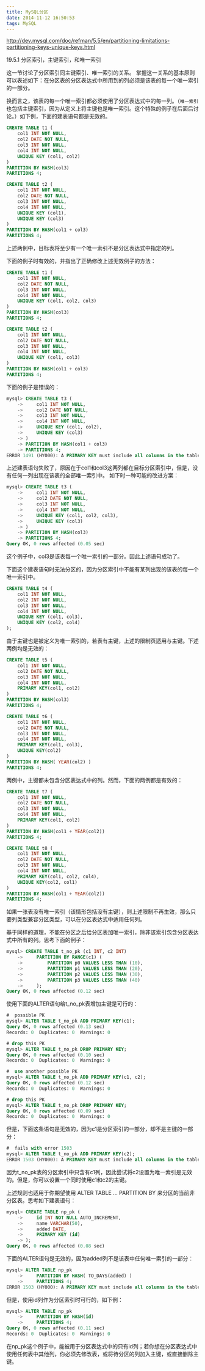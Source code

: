 ```yaml
---
title: MySQL分区
date: 2014-11-12 16:50:53
tags: MySQL
---
```

http://dev.mysql.com/doc/refman/5.5/en/partitioning-limitations-partitioning-keys-unique-keys.html

19.5.1 分区索引，主键索引，和唯一索引

这一节讨论了分区索引同主键索引、唯一索引的关系。 掌握这一关系的基本原则可以表述如下：在分区表的分区表达式中所用到的列必须是该表的每一个唯一索引的一部分。

换而言之，该表的每一个唯一索引都必须使用了分区表达式中的每一列。（`唯一索引`也包括主键索引，因为从定义上将主键也是唯一索引。这个特殊的例子在后面后讨论。）如下例，下面的建表语句都是无效的。

```sql
CREATE TABLE t1 (
    col1 INT NOT NULL,
    col2 DATE NOT NULL,
    col3 INT NOT NULL,
    col4 INT NOT NULL,
    UNIQUE KEY (col1, col2)
)
PARTITION BY HASH(col3)
PARTITIONS 4;

CREATE TABLE t2 (
    col1 INT NOT NULL,
    col2 DATE NOT NULL,
    col3 INT NOT NULL,
    col4 INT NOT NULL,
    UNIQUE KEY (col1),
    UNIQUE KEY (col3)
)
PARTITION BY HASH(col1 + col3)
PARTITIONS 4;
```

上述两例中，目标表将至少有一个唯一索引不是分区表达式中指定的列。

下面的例子时有效的，并指出了正确修改上述无效例子的方法：
```sql
CREATE TABLE t1 (
    col1 INT NOT NULL,
    col2 DATE NOT NULL,
    col3 INT NOT NULL,
    col4 INT NOT NULL,
    UNIQUE KEY (col1, col2, col3)
)
PARTITION BY HASH(col3)
PARTITIONS 4;

CREATE TABLE t2 (
    col1 INT NOT NULL,
    col2 DATE NOT NULL,
    col3 INT NOT NULL,
    col4 INT NOT NULL,
    UNIQUE KEY (col1, col3)
)
PARTITION BY HASH(col1 + col3)
PARTITIONS 4;
```

下面的例子是错误的：
```sql
mysql> CREATE TABLE t3 (
    ->     col1 INT NOT NULL,
    ->     col2 DATE NOT NULL,
    ->     col3 INT NOT NULL,
    ->     col4 INT NOT NULL,
    ->     UNIQUE KEY (col1, col2),
    ->     UNIQUE KEY (col3)
    -> )
    -> PARTITION BY HASH(col1 + col3)
    -> PARTITIONS 4;
ERROR 1491 (HY000): A PRIMARY KEY must include all columns in the table's partitioning function
```

上述建表语句失败了，原因在于col1和col3这两列都在目标分区索引中，但是，没有任何一列出现在该表的全部唯一索引中。
如下时一种可能的改进方案：
```sql
mysql> CREATE TABLE t3 (
    ->     col1 INT NOT NULL,
    ->     col2 DATE NOT NULL,
    ->     col3 INT NOT NULL,
    ->     col4 INT NOT NULL,
    ->     UNIQUE KEY (col1, col2, col3),
    ->     UNIQUE KEY (col3)
    -> )
    -> PARTITION BY HASH(col3)
    -> PARTITIONS 4;
Query OK, 0 rows affected (0.05 sec)
```
这个例子中，col3是该表每一个唯一索引的一部分。因此上述语句成功了。

下面这个建表语句时无法分区的，因为分区索引中不能有某列出现的该表的每一个唯一索引中。
```sql
CREATE TABLE t4 (
    col1 INT NOT NULL,
    col2 INT NOT NULL,
    col3 INT NOT NULL,
    col4 INT NOT NULL,
    UNIQUE KEY (col1, col3),
    UNIQUE KEY (col2, col4)
);
```

由于主键也是被定义为唯一索引的，若表有主键，上述的限制页适用与主键。下述两例均是无效的：
```sql
CREATE TABLE t5 (
    col1 INT NOT NULL,
    col2 DATE NOT NULL,
    col3 INT NOT NULL,
    col4 INT NOT NULL,
    PRIMARY KEY(col1, col2)
)
PARTITION BY HASH(col3)
PARTITIONS 4;

CREATE TABLE t6 (
    col1 INT NOT NULL,
    col2 DATE NOT NULL,
    col3 INT NOT NULL,
    col4 INT NOT NULL,
    PRIMARY KEY(col1, col3),
    UNIQUE KEY(col2)
)
PARTITION BY HASH( YEAR(col2) )
PARTITIONS 4;
```
两例中，主键都未包含分区表达式中的列。然而，下面的两例都是有效的：
```sql
CREATE TABLE t7 (
    col1 INT NOT NULL,
    col2 DATE NOT NULL,
    col3 INT NOT NULL,
    col4 INT NOT NULL,
    PRIMARY KEY(col1, col2)
)
PARTITION BY HASH(col1 + YEAR(col2))
PARTITIONS 4;

CREATE TABLE t8 (
    col1 INT NOT NULL,
    col2 DATE NOT NULL,
    col3 INT NOT NULL,
    col4 INT NOT NULL,
    PRIMARY KEY(col1, col2, col4),
    UNIQUE KEY(col2, col1)
)
PARTITION BY HASH(col1 + YEAR(col2))
PARTITIONS 4;
```

如果一张表没有唯一索引（该情形包括没有主键），则上述限制不再生效，那么只要列类型兼容分区类型，可以在分区表达式中适用任何列。

基于同样的道理，不能在分区之后给分区表加唯一索引，除非该索引包含分区表达式中所有的列。思考下面的例子：
```sql
mysql> CREATE TABLE t_no_pk (c1 INT, c2 INT)
    ->     PARTITION BY RANGE(c1) (
    ->         PARTITION p0 VALUES LESS THAN (10),
    ->         PARTITION p1 VALUES LESS THAN (20),
    ->         PARTITION p2 VALUES LESS THAN (30),
    ->         PARTITION p3 VALUES LESS THAN (40)
    ->     );
Query OK, 0 rows affected (0.12 sec)
```
使用下面的ALTER语句给t_no_pk表增加主键是可行的：
```sql
#  possible PK
mysql> ALTER TABLE t_no_pk ADD PRIMARY KEY(c1);
Query OK, 0 rows affected (0.13 sec)
Records: 0  Duplicates: 0  Warnings: 0

# drop this PK
mysql> ALTER TABLE t_no_pk DROP PRIMARY KEY;
Query OK, 0 rows affected (0.10 sec)
Records: 0  Duplicates: 0  Warnings: 0

#  use another possible PK
mysql> ALTER TABLE t_no_pk ADD PRIMARY KEY(c1, c2);
Query OK, 0 rows affected (0.12 sec)
Records: 0  Duplicates: 0  Warnings: 0

# drop this PK
mysql> ALTER TABLE t_no_pk DROP PRIMARY KEY;
Query OK, 0 rows affected (0.09 sec)
Records: 0  Duplicates: 0  Warnings: 0
```
但是，下面这条语句是无效的，因为c1是分区索引的一部分，却不是主键的一部分：
```sql
#  fails with error 1503
mysql> ALTER TABLE t_no_pk ADD PRIMARY KEY(c2);
ERROR 1503 (HY000): A PRIMARY KEY must include all columns in the table's partitioning function
```
因为t_no_pk表的分区索引中只含有c1列，因此尝试将c2设置为唯一索引是无效的。但是，你可以设置一个同时使用c1和c2的主键。

上述规则也适用于你期望使用 ALTER TABLE ... PARTITION BY 来分区的当前非分区表。思考如下建表语句：
```sql
mysql> CREATE TABLE np_pk (
    ->     id INT NOT NULL AUTO_INCREMENT,
    ->     name VARCHAR(50),
    ->     added DATE,
    ->     PRIMARY KEY (id)
    -> );
Query OK, 0 rows affected (0.08 sec)
```
下面的ALTER语句是无效的，因为added列不是该表中任何唯一索引的一部分：
```sql
mysql> ALTER TABLE np_pk
    ->     PARTITION BY HASH( TO_DAYS(added) )
    ->     PARTITIONS 4;
ERROR 1503 (HY000): A PRIMARY KEY must include all columns in the table's partitioning function
```
但是，使用id列作为分区索引时可行的，如下例：
```sql
mysql> ALTER TABLE np_pk
    ->     PARTITION BY HASH(id)
    ->     PARTITIONS 4;
Query OK, 0 rows affected (0.11 sec)
Records: 0  Duplicates: 0  Warnings: 0
```
在np_pk这个例子中，能被用于分区表达式中的只有id列；若你想在分区表达式中使用任何表中其他列，你必须先修改表，或将待分区的列加入主键，或直接删除主键。